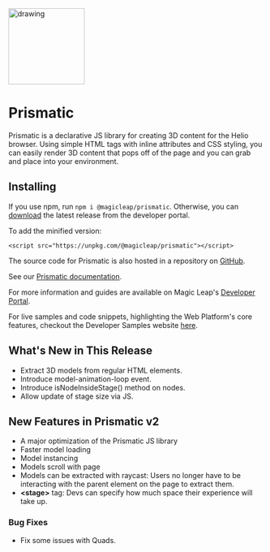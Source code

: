 <img src="https://magicleaphelio.com/images/Prismatic_Wordmark_RGB.svg" alt="drawing" width="150"/>

# Prismatic

Prismatic is a declarative JS library for creating 3D content for the Helio browser.
Using simple HTML tags with inline attributes and CSS styling, you can easily render 3D content that pops off of the page and you can grab and place into your environment.

## Installing

If you use npm, run `npm i @magicleap/prismatic`. Otherwise, you can [download](https://developer.magicleap.com/downloads/prismatic) the latest release from the developer portal.

To add the minified version:

```
<script src="https://unpkg.com/@magicleap/prismatic"></script>
```

The source code for Prismatic is also hosted in a repository on [GitHub](https://github.com/MagicLeap/prismatic).

See our [Prismatic documentation](https://magicleaphelio.com/docs).

For more information and guides are available on Magic Leap's [Developer Portal](https://developer.magicleap.com/learn/guides/helio).

For live samples and code snippets, highlighting the Web Platform's core features, checkout the Developer Samples website [here](https://magicleaphelio.com/devsamples).

## What's New in This Release
- Extract 3D models from regular HTML elements.
- Introduce model-animation-loop event.
- Introduce isNodeInsideStage() method on nodes.
- Allow update of stage size via JS.

## New Features in Prismatic v2
- A major optimization of the Prismatic JS library
- Faster model loading
- Model instancing
- Models scroll with page
- Models can be extracted with raycast: Users no longer have to be interacting with the parent element on the page to extract them.
- **&lt;stage>** tag: Devs can specify how much space their experience will take up.

### Bug Fixes
- Fix some issues with Quads.
